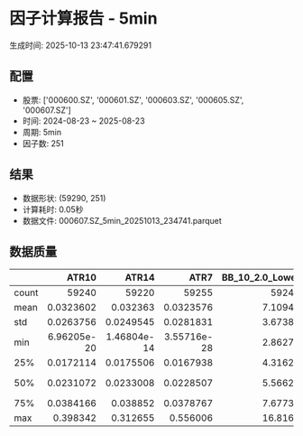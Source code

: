 # 因子计算报告 - 5min

生成时间: 2025-10-13 23:47:41.679291

## 配置

- 股票: ['000600.SZ', '000601.SZ', '000603.SZ', '000605.SZ', '000607.SZ']
- 时间: 2024-08-23 ~ 2025-08-23
- 周期: 5min
- 因子数: 251

## 结果

- 数据形状: (59290, 251)
- 计算耗时: 0.05秒
- 数据文件: 000607.SZ_5min_20251013_234741.parquet

## 数据质量

|       |           ATR10 |           ATR14 |            ATR7 |   BB_10_2.0_Lower |   BB_10_2.0_Middle |   BB_10_2.0_Upper |   BB_10_2.0_Width |   BB_15_2.0_Lower |   BB_15_2.0_Middle |   BB_15_2.0_Upper |   BB_15_2.0_Width |   BB_20_2.0_Lower |   BB_20_2.0_Middle |   BB_20_2.0_Upper |   BB_20_2.0_Width |     BOLB_20 |        CCI10 |        CCI14 |       CCI20 |       EMA12 |       EMA15 |       EMA20 |        EMA3 |        EMA5 |        EMA8 |     FIXLB10 |      FIXLB3 |      FIXLB5 |      FIXLB8 |      FMAX10 |      FMAX15 |      FMAX20 |       FMAX5 |     FMEAN10 |     FMEAN15 |     FMEAN20 |      FMEAN5 |      FMIN10 |      FMIN15 |      FMIN20 |       FMIN5 |      FSTD10 |      FSTD15 |      FSTD20 |       FSTD5 |     LEXLB10 |      LEXLB3 |      LEXLB5 |      LEXLB8 |        MA10 |        MA15 |        MA20 |         MA3 |         MA5 |         MA8 |           MACD |   MACD_12_26_9 |     MACD_6_13_4 |     MACD_8_17_5 |      MACD_HIST |    MACD_SIGNAL |    MEANLB10 |     MEANLB3 |     MEANLB5 |     MEANLB8 |         MSTD10 |        MSTD15 |          MSTD5 |       Momentum1 |      Momentum10 |      Momentum12 |      Momentum15 |      Momentum20 |       Momentum3 |       Momentum5 |       Momentum8 |               OBV |   OBV_SMA10 |   OBV_SMA15 |   OBV_SMA20 |    OBV_SMA5 |   Position10 |   Position12 |   Position15 |   Position20 |   Position25 |   Position30 |    Position5 |    Position8 |        RAND |      RANDNX |       RANDX |       RPROB |     RPROBCX |     RPROBNX |      RPROBX |        RSI |      RSI10 |      RSI14 |       RSI7 |        STCX |           STOCH |     STOCH_10_14 |     STOCH_14_20 |      STOCH_7_10 |         STX |   TA_ADXR_14 |   TA_ADX_14 |   TA_APO_fastperiod12_matype0_slowperiod26 |   TA_AROONOSC_14 |   TA_AROON_14_down |   TA_AROON_14_up |    TA_CCI_14 |   TA_CDL2CROWS |   TA_CDL3BLACKCROWS |   TA_CDL3INSIDE |   TA_CDL3LINESTRIKE |   TA_CDL3OUTSIDE |   TA_CDL3STARSINSOUTH |   TA_CDL3WHITESOLDIERS |   TA_CDLABANDONEDBABY |   TA_CDLADVANCEBLOCK |   TA_CDLBELTHOLD |   TA_CDLBREAKAWAY |   TA_CDLCLOSINGMARUBOZU |   TA_CDLCONCEALBABYSWALL |   TA_CDLCOUNTERATTACK |   TA_CDLDARKCLOUDCOVER |   TA_CDLDOJI |   TA_CDLDOJISTAR |   TA_CDLDRAGONFLYDOJI |   TA_CDLENGULFING |   TA_CDLEVENINGDOJISTAR |   TA_CDLEVENINGSTAR |   TA_CDLGAPSIDESIDEWHITE |   TA_CDLGRAVESTONEDOJI |   TA_CDLHAMMER |   TA_CDLHANGINGMAN |   TA_CDLHARAMI |   TA_CDLHARAMICROSS |   TA_CDLHIGHWAVE |   TA_CDLHIKKAKE |   TA_CDLHOMINGPIGEON |   TA_CDLIDENTICAL3CROWS |   TA_CDLINNECK |   TA_CDLINVERTEDHAMMER |   TA_CDLKICKING |   TA_CDLKICKINGBYLENGTH |   TA_CDLLADDERBOTTOM |   TA_CDLLONGLEGGEDDOJI |   TA_CDLLONGLINE |   TA_CDLMARUBOZU |   TA_CDLMATCHINGLOW |   TA_CDLMATHOLD |   TA_CDLMORNINGDOJISTAR |   TA_CDLMORNINGSTAR |   TA_CDLONNECK |   TA_CDLPIERCING |   TA_CDLRICKSHAWMAN |   TA_CDLRISEFALL3METHODS |   TA_CDLSEPARATINGLINES |   TA_CDLSHOOTINGSTAR |   TA_CDLSHORTLINE |   TA_CDLSPINNINGTOP |   TA_CDLSTALLEDPATTERN |   TA_CDLSTICKSANDWICH |   TA_CDLTAKURI |   TA_CDLTASUKIGAP |   TA_CDLTHRUSTING |   TA_CDLTRISTAR |   TA_CDLUNIQUE3RIVER |   TA_CDLUPSIDEGAP2CROWS |   TA_CDLXSIDEGAP3METHODS |   TA_DEMA_10 |   TA_DEMA_20 |   TA_DEMA_5 |    TA_DX_14 |   TA_EMA_10 |   TA_EMA_20 |   TA_EMA_30 |    TA_EMA_5 |   TA_EMA_60 |   TA_KAMA_10 |   TA_KAMA_20 |   TA_MFI_14 |   TA_MIDPRICE_10 |   TA_MIDPRICE_20 |   TA_MIDPRICE_5 |   TA_MOM_10 |   TA_ROCP_10 |   TA_ROCR100_10 |   TA_ROCR_10 |     TA_ROC_10 |   TA_RSI_14 |      TA_SAR |   TA_SMA_10 |   TA_SMA_20 |   TA_SMA_30 |    TA_SMA_5 |   TA_SMA_60 |   TA_STOCHF_D |   TA_STOCHF_K |   TA_STOCHRSI_fastd_period3_fastk_period5_timeperiod14_D |   TA_STOCHRSI_fastd_period3_fastk_period5_timeperiod14_K |   TA_STOCH_D |   TA_STOCH_K |    TA_T3_10 |    TA_T3_20 |     TA_T3_5 |   TA_TEMA_10 |   TA_TEMA_20 |   TA_TEMA_5 |   TA_TRIMA_10 |   TA_TRIMA_20 |   TA_TRIMA_5 |   TA_TRIX_14 |   TA_ULTOSC_timeperiod17_timeperiod214_timeperiod328 |   TA_WILLR_14 |   TA_WMA_10 |   TA_WMA_20 |    TA_WMA_5 |     TRENDLB10 |      TRENDLB3 |     TRENDLB5 |      TRENDLB8 |       Trend10 |       Trend12 |       Trend15 |       Trend20 |         Trend25 |       Trend5 |        Trend8 |      VWAP10 |      VWAP15 |      VWAP20 |      VWAP25 |      VWAP30 |   Volume_Momentum10 |   Volume_Momentum15 |   Volume_Momentum20 |   Volume_Momentum25 |   Volume_Momentum30 |   Volume_Ratio10 |   Volume_Ratio15 |   Volume_Ratio20 |   Volume_Ratio25 |   Volume_Ratio30 |    WILLR14 |    WILLR18 |    WILLR21 |     WILLR9 |
|:------|----------------:|----------------:|----------------:|------------------:|-------------------:|------------------:|------------------:|------------------:|-------------------:|------------------:|------------------:|------------------:|-------------------:|------------------:|------------------:|------------:|-------------:|-------------:|------------:|------------:|------------:|------------:|------------:|------------:|------------:|------------:|------------:|------------:|------------:|------------:|------------:|------------:|------------:|------------:|------------:|------------:|------------:|------------:|------------:|------------:|------------:|------------:|------------:|------------:|------------:|------------:|------------:|------------:|------------:|------------:|------------:|------------:|------------:|------------:|------------:|---------------:|---------------:|----------------:|----------------:|---------------:|---------------:|------------:|------------:|------------:|------------:|---------------:|--------------:|---------------:|----------------:|----------------:|----------------:|----------------:|----------------:|----------------:|----------------:|----------------:|------------------:|------------:|------------:|------------:|------------:|-------------:|-------------:|-------------:|-------------:|-------------:|-------------:|-------------:|-------------:|------------:|------------:|------------:|------------:|------------:|------------:|------------:|-----------:|-----------:|-----------:|-----------:|------------:|----------------:|----------------:|----------------:|----------------:|------------:|-------------:|------------:|-------------------------------------------:|-----------------:|-------------------:|-----------------:|-------------:|---------------:|--------------------:|----------------:|--------------------:|-----------------:|----------------------:|-----------------------:|----------------------:|---------------------:|-----------------:|------------------:|------------------------:|-------------------------:|----------------------:|-----------------------:|-------------:|-----------------:|----------------------:|------------------:|------------------------:|--------------------:|-------------------------:|-----------------------:|---------------:|-------------------:|---------------:|--------------------:|-----------------:|----------------:|---------------------:|------------------------:|---------------:|-----------------------:|----------------:|------------------------:|---------------------:|-----------------------:|-----------------:|-----------------:|--------------------:|----------------:|------------------------:|--------------------:|---------------:|-----------------:|--------------------:|-------------------------:|------------------------:|---------------------:|------------------:|--------------------:|-----------------------:|----------------------:|---------------:|------------------:|------------------:|----------------:|---------------------:|------------------------:|-------------------------:|-------------:|-------------:|------------:|------------:|------------:|------------:|------------:|------------:|------------:|-------------:|-------------:|------------:|-----------------:|-----------------:|----------------:|------------:|-------------:|----------------:|-------------:|--------------:|------------:|------------:|------------:|------------:|------------:|------------:|------------:|--------------:|--------------:|---------------------------------------------------------:|---------------------------------------------------------:|-------------:|-------------:|------------:|------------:|------------:|-------------:|-------------:|------------:|--------------:|--------------:|-------------:|-------------:|-----------------------------------------------------:|--------------:|------------:|------------:|------------:|--------------:|--------------:|-------------:|--------------:|--------------:|--------------:|--------------:|--------------:|----------------:|-------------:|--------------:|------------:|------------:|------------:|------------:|------------:|--------------------:|--------------------:|--------------------:|--------------------:|--------------------:|-----------------:|-----------------:|-----------------:|-----------------:|-----------------:|-----------:|-----------:|-----------:|-----------:|
| count | 59240           | 59220           | 59255           |       59245       |        59245       |       59245       |       59245       |       59220       |        59220       |       59220       |       59220       |       59195       |        59195       |       59195       |       59195       | 59290       | 59200        | 59160        | 59100       | 59290       | 59290       | 59290       | 59290       | 59290       | 59290       | 59290       | 59290       | 59290       | 59290       | 59245       | 59220       | 59195       | 59270       | 59290       | 59290       | 59290       | 59290       | 59290       | 59290       | 59290       | 59290       | 59290       | 59290       | 59290       | 59290       | 59290       | 59290       | 59290       | 59290       | 59245       | 59220       | 59195       | 59280       | 59270       | 59255       | 59125          | 59125          | 59215           | 59190           | 59125          | 59125          | 59290       | 59290       | 59290       | 59290       | 59245          | 59220         | 59270          | 59240           | 59240           | 59240           | 59240           | 59240           | 59240           | 59240           | 59240           |   59290           | 59245       | 59220       | 59195       | 59270       | 59245        | 59235        | 59220        | 59195        | 59170        | 59145        | 59270        | 59255        | 59290       | 59290       | 59290       | 59290       | 59290       | 59290       | 59290       | 59220      | 59240      | 59220      | 59255      | 59290       | 59205           | 59115           | 59035           | 59170           | 59290       |  59155       | 59155       |                                59235       |      59290       |        59290       |      59290       | 59160        |          59290 |       59290         |   59290         |       59290         |     59290        |            59275      |          59290         |        59290          |         59290        |     59290        |             59290 |            59290        |                    59290 |         59290         |          59290         |   59290      |     59290        |           59290       |       59290       |            59290        |        59290        |            59290         |            59290       |    59290       |        59290       |   59290        |        59290        |       59290      |    59290        |        59290         |            59290        |   59290        |            59290       |  59290          |          59290          |       59290          |             59290      |     59290        |     59290        |         59290       |           59290 |           59290         |        59290        |    59290       |    59290         |          59290      |                    59290 |             59290       |         59290        |       59290       |         59290       |           59290        |           59290       |    59290       |    59290          |     59290         |   59290         |         59290        |                   59290 |           59290          |  59290       |  59290       | 59290       | 59290       | 59290       | 59290       | 59290       | 59290       | 59290       |  59245       |  59195       | 59290       |      59290       |      59290       |     59290       | 59290       |  59290       |     59290       |  59290       | 59240         |  59220      | 59290       | 59245       | 59195       | 59145       | 59270       | 58995       |   59290       |   59290       |                                              59290       |                                              59290       |  59290       |  59290       | 59290       | 59290       | 59290       |  59290       |  59290       | 59290       |   59245       |   59195       |  59270       |  59290       |                                          59290       |    59225      | 59245       | 59195       | 59270       | 59245         | 59280         | 59270        | 59255         | 59245         | 59235         | 59220         | 59195         | 59170           | 59270        | 59255         | 59195       | 59195       | 59195       | 59195       | 59195       |     59240           |     59240           |     59240           |     59240           |     59240           |      59290       |      59290       |      59290       |      59290       |      59290       | 59225      | 59205      | 59190      | 59250      |
| mean  |     0.0323602   |     0.032363    |     0.0323576   |           7.10945 |            7.11467 |           7.1199  |           7.11467 |           7.10829 |            7.11484 |           7.12139 |           7.11484 |           7.1073  |            7.115   |           7.1227  |           7.115   |     7.11439 |    -0.357087 |     0.392848 |     1.56526 |     7.11295 |     7.11256 |     7.11191 |     7.11413 |     7.11387 |     7.11347 |     7.11439 |     7.11439 |     7.11439 |     7.11439 |     7.11467 |     7.11484 |     7.115   |     7.11452 |     7.11439 |     7.11439 |     7.11439 |     7.11439 |     7.11439 |     7.11439 |     7.11439 |     7.11439 |     7.11439 |     7.11439 |     7.11439 |     7.11439 |     7.11439 |     7.11439 |     7.11439 |     7.11439 |     7.11467 |     7.11484 |     7.115   |     7.11445 |     7.11452 |     7.11461 |     0.00183995 |     0.00183995 |     0.000922204 |     0.0011844   |     2.9481e-06 |     0.00183701 |     7.11439 |     7.11439 |     7.11439 |     7.11439 |     0.0275294  |     0.0338987 |     0.0196386  |     0.000494766 |     0.000494766 |     0.000494766 |     0.000494766 |     0.000494766 |     0.000494766 |     0.000494766 |     0.000494766 |  721619           |     7.11467 |     7.11484 |     7.115   |     7.11452 |     0.466511 |     0.46674  |     0.467474 |     0.468825 |     0.471038 |     0.473604 |     0.466757 |     0.466451 |     7.11439 |     7.11439 |     7.11439 |     7.11439 |     7.11439 |     7.11439 |     7.11439 |    50.5431 |    50.32   |    50.5431 |    50.0847 |     7.11439 |    46.7159      |    46.6218      |    46.6916      |    46.6359      |     7.11439 |     28.698   |    28.698   |                                    7.11474 |          7.11439 |            7.11439 |          7.11439 |     0.392848 |              0 |          -0.0101198 |       0.0252994 |          -0.0067465 |        -0.386237 |               49.4522 |              0.0843313 |           -0.00337325 |            -0.231068 |        -0.428403 |                 0 |               -0.758981 |                        0 |             0.0252994 |             -0.0657784 |      33.154  |        -0.207455 |               7.87485 |          -5.95986 |               -0.158543 |           -0.195649 |                0.0624051 |                8.17676 |        1.72036 |           -4.74954 |       0.330579 |            0.218249 |           9.8229 |        0.556586 |            0.0640918 |               -0.234441 |      -0.165289 |                1.51459 |      0.00505988 |             -0.00168663 |           0.00505988 |                27.6404 |        -0.942823 |        -0.630798 |             2.87401 |               0 |               0.0877045 |            0.128184 |       -0.25468 |        0.0320459 |             10.398  |                        0 |                -2.48271 |            -0.377804 |           2.58391 |             9.80941 |              -0.168663 |               0.15517 |        7.86642 |       -0.00505988 |        -0.0893911 |      -0.0371058 |             0.013493 |                       0 |              -0.00505988 |      7.11321 |      7.11191 |     7.11387 |     7.11439 |     7.11321 |     7.11191 |     7.11061 |     7.11387 |     7.10673 |      7.11467 |      7.115   |     7.11439 |          7.11439 |          7.11439 |         7.11439 |     7.11439 |      7.11439 |         7.11439 |      7.11439 |     0.0494766 |     50.5431 |     7.11439 |     7.11467 |     7.115   |     7.11534 |     7.11452 |     7.11635 |       7.11439 |       7.11439 |                                                  7.11439 |                                                  7.11439 |      7.11439 |      7.11439 |     7.11439 |     7.11439 |     7.11439 |      7.11321 |      7.11191 |     7.11387 |       7.11467 |       7.115   |      7.11452 |      7.11439 |                                              7.11439 |      -51.0838 |     7.11467 |     7.115   |     7.11452 |    -0.0284154 |    -0.0229142 |    -0.030691 |    -0.0317699 |    -0.0284154 |    -0.0248686 |    -0.0191561 |    -0.0104486 |    -0.000989759 |    -0.030691 |    -0.0317699 |     7.0339  |     7.0339  |     7.0339  |     7.0339  |     7.0339  |         0.000494766 |         0.000494766 |         0.000494766 |         0.000494766 |         0.000494766 |          7.11439 |          7.11439 |          7.11439 |          7.11439 |          7.11439 |   -51.0838 |   -51.2252 |   -51.3061 |   -50.8343 |
| std   |     0.0263756   |     0.0249545   |     0.0281831   |           3.67387 |            3.67656 |           3.67927 |           3.67656 |           3.67292 |            3.67634 |           3.67978 |           3.67634 |           3.67208 |            3.67612 |           3.68019 |           3.67612 |     3.67702 |    92.0581   |    96.8309   |   102.692   |     3.67594 |     3.67567 |     3.67522 |     3.67679 |     3.67659 |     3.6763  |     3.67702 |     3.67702 |     3.67702 |     3.67702 |     3.67656 |     3.67634 |     3.67612 |     3.6768  |     3.67702 |     3.67702 |     3.67702 |     3.67702 |     3.67702 |     3.67702 |     3.67702 |     3.67702 |     3.67702 |     3.67702 |     3.67702 |     3.67702 |     3.67702 |     3.67702 |     3.67702 |     3.67702 |     3.67656 |     3.67634 |     3.67612 |     3.6769  |     3.6768  |     3.67666 |     0.0390244  |     0.0390244  |     0.0283622   |     0.0313385   |     0.0120444  |     0.0366267  |     3.67702 |     3.67702 |     3.67702 |     3.67702 |     0.0425199  |     0.049608  |     0.0330972  |     0.0139254   |     0.0139254   |     0.0139254   |     0.0139254   |     0.0139254   |     0.0139254   |     0.0139254   |     0.0139254   |       1.13131e+06 |     3.67656 |     3.67634 |     3.67612 |     3.6768  |     0.31218  |     0.308862 |     0.305651 |     0.302188 |     0.299996 |     0.29923  |     0.328158 |     0.316341 |     3.67702 |     3.67702 |     3.67702 |     3.67702 |     3.67702 |     3.67702 |     3.67702 |    12.825  |    14.7835 |    12.825  |    17.1874 |     3.67702 |    27.9271      |    19.6757      |    19.1756      |    19.9872      |     3.67702 |     13.3431  |    13.3431  |                                    3.67647 |          3.67702 |            3.67702 |          3.67702 |    96.8309   |              0 |           1.00593   |       5.96555   |           1.29869   |         9.20269  |               25.7133 |              2.90278   |            1.29871    |             4.80143  |        52.3059   |                 0 |               51.751    |                        0 |             7.40376   |              2.56391   |      47.0771 |        12.5293   |              26.9348  |          30.659   |                3.97862  |            4.41893  |               10.8112    |               27.4013  |       13.003   |           21.2698  |      32.9541   |           27.4851   |          33.4199 |       19.7138   |            2.53084   |                4.83627  |       4.06225  |               12.2134  |      0.711316   |              0.711332   |           0.711316   |                44.7223 |        45.421    |        41.8089   |            16.7077  |               0 |               2.96022   |            3.57801  |        5.0402  |        1.78986   |             30.5238 |                        0 |                17.1088  |             6.13501  |          34.3028  |            34.5455  |               4.10342  |               3.93613 |       26.9216  |        0.918314   |         2.98852   |       6.64748   |             1.16153  |                       0 |               2.05344    |      3.67612 |      3.67522 |     3.67659 |     3.67702 |     3.67612 |     3.67522 |     3.67434 |     3.67659 |     3.67166 |      3.67656 |      3.67612 |     3.67702 |          3.67702 |          3.67702 |         3.67702 |     3.67702 |      3.67702 |         3.67702 |      3.67702 |     1.39254   |     12.825  |     3.67702 |     3.67656 |     3.67612 |     3.6757  |     3.6768  |     3.67449 |       3.67702 |       3.67702 |                                                  3.67702 |                                                  3.67702 |      3.67702 |      3.67702 |     3.67702 |     3.67702 |     3.67702 |      3.67612 |      3.67522 |     3.67659 |       3.67656 |       3.67612 |      3.6768  |      3.67702 |                                              3.67702 |       30.8094 |     3.67656 |     3.67612 |     3.6768  |     1.14735   |     0.796678  |     0.975777 |     1.09778   |     1.14735   |     1.18515   |     1.22767   |     1.27703   |     1.31322     |     0.975777 |     1.09778   |     3.68559 |     3.68559 |     3.68559 |     3.68559 |     3.68559 |         0.0139254   |         0.0139254   |         0.0139254   |         0.0139254   |         0.0139254   |          3.67702 |          3.67702 |          3.67702 |          3.67702 |          3.67702 |    30.8094 |    30.4789 |    30.3048 |    31.554  |
| min   |     6.96205e-20 |     1.46804e-14 |     3.55716e-28 |           2.86276 |            2.865   |           2.86724 |           2.865   |           2.86697 |            2.86933 |           2.8717  |           2.86933 |           2.86836 |            2.8705  |           2.87264 |           2.8705  |     2.84    |  -666.663    |  -933.326    | -1333.32    |     2.86484 |     2.86657 |     2.86915 |     2.85212 |     2.85785 |     2.86185 |     2.84    |     2.84    |     2.84    |     2.84    |     2.865   |     2.86933 |     2.8705  |     2.86    |     2.84    |     2.84    |     2.84    |     2.84    |     2.84    |     2.84    |     2.84    |     2.84    |     2.84    |     2.84    |     2.84    |     2.84    |     2.84    |     2.84    |     2.84    |     2.84    |     2.865   |     2.86933 |     2.8705  |     2.85333 |     2.86    |     2.86375 |    -0.447232   |    -0.447232   |    -0.435817    |    -0.4285      |    -0.182701   |    -0.393947   |     2.84    |     2.84    |     2.84    |     2.84    |     0          |     0         |     0          |    -0.142165    |    -0.142165    |    -0.142165    |    -0.142165    |    -0.142165    |    -0.142165    |    -0.142165    |    -0.142165    | -490552           |     2.865   |     2.86933 |     2.8705  |     2.86    |     0        |     0        |     0        |     0        |     0        |     0        |     0        |     0        |     2.84    |     2.84    |     2.84    |     2.84    |     2.84    |     2.84    |     2.84    |     0      |     0      |     0      |     0      |     2.84    |    -8.28967e-13 |    -2.84217e-13 |    -3.17968e-13 |    -4.77485e-13 |     2.84    |      5.69073 |     5.69073 |                                    2.86667 |          2.84    |            2.84    |          2.84    |  -933.326    |              0 |        -100         |    -100         |        -100         |      -100        |                0      |              0         |         -100          |          -100        |      -100        |                 0 |             -100        |                        0 |          -100         |           -100         |       0      |      -100        |               0       |        -100       |             -100        |         -100        |             -100         |                0       |        0       |         -100       |    -100        |         -100        |        -100      |     -200        |            0         |             -100        |    -100        |                0       |      0          |           -100          |           0          |                 0      |      -100        |      -100        |             0       |               0 |               0         |            0        |     -100       |        0         |              0      |                        0 |              -100       |          -100        |        -100       |          -100       |            -100        |               0       |        0       |     -100          |      -100         |    -100         |             0        |                       0 |            -100          |      2.86349 |      2.86915 |     2.85785 |     2.84    |     2.86349 |     2.86915 |     2.87423 |     2.85785 |     2.88768 |      2.865   |      2.8705  |     2.84    |          2.84    |          2.84    |         2.84    |     2.84    |      2.84    |         2.84    |      2.84    |   -14.2165    |      0      |     2.84    |     2.865   |     2.8705  |     2.87133 |     2.86    |     2.887   |       2.84    |       2.84    |                                                  2.84    |                                                  2.84    |      2.84    |      2.84    |     2.84    |     2.84    |     2.84    |      2.86349 |      2.86915 |     2.85785 |       2.865   |       2.8705  |      2.86    |      2.84    |                                              2.84    |     -100      |     2.865   |     2.8705  |     2.86    |    -2.84605   |    -1.1547    |    -1.78885  |    -2.47487   |    -2.84605   |    -3.17543   |    -3.61478   |    -4.24853   |    -4.8         |    -1.78885  |    -2.47487   |     0       |     0       |     0       |     0       |     0       |        -0.142165    |        -0.142165    |        -0.142165    |        -0.142165    |        -0.142165    |          2.84    |          2.84    |          2.84    |          2.84    |          2.84    |  -100      |  -100      |  -100      |  -100      |
| 25%   |     0.0172114   |     0.0175506   |     0.0167938   |           4.31622 |            4.32    |           4.32403 |           4.32    |           4.31417 |            4.31867 |           4.32361 |           4.31867 |           4.31394 |            4.3185  |           4.32369 |           4.3185  |     4.32    |   -59.6799   |   -59.16     |   -57.9596  |     4.31878 |     4.31868 |     4.3185  |     4.3196  |     4.32035 |     4.31995 |     4.32    |     4.32    |     4.32    |     4.32    |     4.32    |     4.31867 |     4.3185  |     4.32    |     4.32    |     4.32    |     4.32    |     4.32    |     4.32    |     4.32    |     4.32    |     4.32    |     4.32    |     4.32    |     4.32    |     4.32    |     4.32    |     4.32    |     4.32    |     4.32    |     4.32    |     4.31867 |     4.3185  |     4.32    |     4.32    |     4.32125 |    -0.0104516  |    -0.0104516  |    -0.00707467  |    -0.00807574  |    -0.00328682 |    -0.00991571 |     4.32    |     4.32    |     4.32    |     4.32    |     0.00948683 |     0.0114642 |     0.00707107 |    -0.0046729   |    -0.0046729   |    -0.0046729   |    -0.0046729   |    -0.0046729   |    -0.0046729   |    -0.0046729   |    -0.0046729   |   20481.8         |     4.32    |     4.31867 |     4.3185  |     4.32    |     0.2      |     0.2      |     0.2      |     0.2      |     0.2      |     0.2      |     0.2      |     0.2      |     4.32    |     4.32    |     4.32    |     4.32    |     4.32    |     4.32    |     4.32    |    42.5632 |    41.0033 |    42.5632 |    38.8522 |     4.32    |    22.2222      |    32.2333      |    32.6697      |    32.1755      |     4.32    |     19.1259  |    19.1259  |                                    4.31917 |          4.32    |            4.32    |          4.32    |   -59.16     |              0 |           0         |       0         |           0         |         0        |               29.3787 |              0         |            0          |             0        |         0        |                 0 |                0        |                        0 |             0         |              0         |       0      |         0        |               0       |           0       |                0        |            0        |                0         |                0       |        0       |            0       |       0        |            0        |           0      |        0        |            0         |                0        |       0        |                0       |      0          |              0          |           0          |                 0      |         0        |         0        |             0       |               0 |               0         |            0        |        0       |        0         |              0      |                        0 |                 0       |             0        |           0       |             0       |               0        |               0       |        0       |        0          |         0         |       0         |             0        |                       0 |               0          |      4.31892 |      4.3185  |     4.32035 |     4.32    |     4.31892 |     4.3185  |     4.31844 |     4.32035 |     4.32154 |      4.32    |      4.3185  |     4.32    |          4.32    |          4.32    |         4.32    |     4.32    |      4.32    |         4.32    |      4.32    |    -0.46729   |     42.5632 |     4.32    |     4.32    |     4.3185  |     4.31867 |     4.32    |     4.3215  |       4.32    |       4.32    |                                                  4.32    |                                                  4.32    |      4.32    |      4.32    |     4.32    |     4.32    |     4.32    |      4.31892 |      4.3185  |     4.32035 |       4.32    |       4.3185  |      4.32    |      4.32    |                                              4.32    |      -76.9231 |     4.32    |     4.3185  |     4.32    |    -0.948682  |    -0.57735   |    -0.879116 |    -0.935413  |    -0.948682  |    -0.977585  |    -0.985768  |    -0.998601  |    -1.00315     |    -0.879116 |    -0.935413  |     4.29711 |     4.29711 |     4.29711 |     4.29711 |     4.29711 |        -0.0046729   |        -0.0046729   |        -0.0046729   |        -0.0046729   |        -0.0046729   |          4.32    |          4.32    |          4.32    |          4.32    |          4.32    |   -76.9231 |   -77.7778 |   -77.7778 |   -75      |
| 50%   |     0.0231072   |     0.0233008   |     0.0228507   |           5.56626 |            5.571   |           5.5752  |           5.571   |           5.56645 |            5.572   |           5.57772 |           5.572   |           5.56486 |            5.573   |           5.57905 |           5.573   |     5.57    |    -1.03196  |    -0.979158 |    -0.11617 |     5.57026 |     5.56978 |     5.56828 |     5.56996 |     5.57018 |     5.56921 |     5.57    |     5.57    |     5.57    |     5.57    |     5.571   |     5.572   |     5.573   |     5.57    |     5.57    |     5.57    |     5.57    |     5.57    |     5.57    |     5.57    |     5.57    |     5.57    |     5.57    |     5.57    |     5.57    |     5.57    |     5.57    |     5.57    |     5.57    |     5.57    |     5.571   |     5.572   |     5.573   |     5.57    |     5.57    |     5.57    |     0.0001185  |     0.0001185  |    -7.30639e-05 |    -5.35838e-12 |    -0.00013086 |     0.00018049 |     5.57    |     5.57    |     5.57    |     5.57    |     0.0156702  |     0.0193465 |     0.0114018  |     0           |     0           |     0           |     0           |     0           |     0           |     0           |     0           |  360434           |     5.571   |     5.572   |     5.573   |     5.57    |     0.5      |     0.478261 |     0.466667 |     0.466667 |     0.466667 |     0.470588 |     0.5      |     0.5      |     5.57    |     5.57    |     5.57    |     5.57    |     5.57    |     5.57    |     5.57    |    50.1162 |    49.7135 |    50.1162 |    49.5066 |     5.57    |    45.8333      |    46.6896      |    46.711       |    46.7619      |     5.57    |     25.7524  |    25.7524  |                                    5.57167 |          5.57    |            5.57    |          5.57    |    -0.979158 |              0 |           0         |       0         |           0         |         0        |               48.7729 |              0         |            0          |             0        |         0        |                 0 |                0        |                        0 |             0         |              0         |       0      |         0        |               0       |           0       |                0        |            0        |                0         |                0       |        0       |            0       |       0        |            0        |           0      |        0        |            0         |                0        |       0        |                0       |      0          |              0          |           0          |                 0      |         0        |         0        |             0       |               0 |               0         |            0        |        0       |        0         |              0      |                        0 |                 0       |             0        |           0       |             0       |               0        |               0       |        0       |        0          |         0         |       0         |             0        |                       0 |               0          |      5.56944 |      5.56828 |     5.57018 |     5.57    |     5.56944 |     5.56828 |     5.56704 |     5.57018 |     5.56586 |      5.571   |      5.573   |     5.57    |          5.57    |          5.57    |         5.57    |     5.57    |      5.57    |         5.57    |      5.57    |     0         |     50.1162 |     5.57    |     5.571   |     5.573   |     5.57233 |     5.57    |     5.5695  |       5.57    |       5.57    |                                                  5.57    |                                                  5.57    |      5.57    |      5.57    |     5.57    |     5.57    |     5.57    |      5.56944 |      5.56828 |     5.57018 |       5.571   |       5.573   |      5.57    |      5.57    |                                              5.57    |      -50      |     5.571   |     5.573   |     5.57    |     0         |     0         |     0        |     0         |     0         |     0         |     0         |     0         |     0           |     0        |     0         |     5.54699 |     5.54699 |     5.54699 |     5.54699 |     5.54699 |         0           |         0           |         0           |         0           |         0           |          5.57    |          5.57    |          5.57    |          5.57    |          5.57    |   -50      |   -50      |   -50      |   -50      |
| 75%   |     0.0384166   |     0.038852    |     0.0378767   |           7.67732 |            7.682   |           7.68698 |           7.682   |           7.67483 |            7.68067 |           7.68734 |           7.68067 |           7.67445 |            7.682   |           7.68878 |           7.682   |     7.68    |    55.5499   |    55.8727   |    56.438   |     7.6796  |     7.68007 |     7.67879 |     7.68244 |     7.68213 |     7.68133 |     7.68    |     7.68    |     7.68    |     7.68    |     7.682   |     7.68067 |     7.682   |     7.682   |     7.68    |     7.68    |     7.68    |     7.68    |     7.68    |     7.68    |     7.68    |     7.68    |     7.68    |     7.68    |     7.68    |     7.68    |     7.68    |     7.68    |     7.68    |     7.68    |     7.682   |     7.68067 |     7.682   |     7.68333 |     7.682   |     7.6825  |     0.0116402  |     0.0116402  |     0.00714991  |     0.00855093  |     0.00315469 |     0.0113544  |     7.68    |     7.68    |     7.68    |     7.68    |     0.0292309  |     0.0367359 |     0.0207364  |     0.0045045   |     0.0045045   |     0.0045045   |     0.0045045   |     0.0045045   |     0.0045045   |     0.0045045   |     0.0045045   |  722900           |     7.682   |     7.68067 |     7.682   |     7.682   |     0.722222 |     0.722222 |     0.724527 |     0.725    |     0.727273 |     0.727273 |     0.714286 |     0.714286 |     7.68    |     7.68    |     7.68    |     7.68    |     7.68    |     7.68    |     7.68    |    57.6212 |    58.9375 |    57.6212 |    60.8776 |     7.68    |    70.7407      |    61.3478      |    60.8448      |    61.6537      |     7.68    |     35.1669  |    35.1669  |                                    7.68    |          7.68    |            7.68    |          7.68    |    55.8727   |              0 |           0         |       0         |           0         |         0        |               69.1356 |              0         |            0          |             0        |         0        |                 0 |                0        |                        0 |             0         |              0         |     100      |         0        |               0       |           0       |                0        |            0        |                0         |                0       |        0       |            0       |       0        |            0        |           0      |        0        |            0         |                0        |       0        |                0       |      0          |              0          |           0          |               100      |         0        |         0        |             0       |               0 |               0         |            0        |        0       |        0         |              0      |                        0 |                 0       |             0        |           0       |             0       |               0        |               0       |        0       |        0          |         0         |       0         |             0        |                       0 |               0          |      7.67971 |      7.67879 |     7.68213 |     7.68    |     7.67971 |     7.67879 |     7.67714 |     7.68213 |     7.68048 |      7.682   |      7.682   |     7.68    |          7.68    |          7.68    |         7.68    |     7.68    |      7.68    |         7.68    |      7.68    |     0.45045   |     57.6212 |     7.68    |     7.682   |     7.682   |     7.68333 |     7.682   |     7.69183 |       7.68    |       7.68    |                                                  7.68    |                                                  7.68    |      7.68    |      7.68    |     7.68    |     7.68    |     7.68    |      7.67971 |      7.67879 |     7.68213 |       7.682   |       7.682   |      7.682   |      7.68    |                                              7.68    |      -25      |     7.682   |     7.682   |     7.682   |     0.870571  |     0.57735   |     0.730296 |     0.846113  |     0.870571  |     0.890389  |     0.918033  |     0.943973  |     0.962576    |     0.730296 |     0.846113  |     7.63981 |     7.63981 |     7.63981 |     7.63981 |     7.63981 |         0.0045045   |         0.0045045   |         0.0045045   |         0.0045045   |         0.0045045   |          7.68    |          7.68    |          7.68    |          7.68    |          7.68    |   -25      |   -25      |   -25      |   -25      |
| max   |     0.398342    |     0.312655    |     0.556006    |          16.8162  |           16.838   |          16.8598  |          16.838   |          16.7858  |           16.806   |          16.8262  |          16.806   |          16.7588  |           16.779   |          16.7992  |          16.779   |    17.06    |   666.663    |   933.327    |  1333.32    |    16.7639  |    16.7438  |    16.7259  |    16.9328  |    16.8672  |    16.8147  |    17.06    |    17.06    |    17.06    |    17.06    |    16.838   |    16.806   |    16.779   |    16.922   |    17.06    |    17.06    |    17.06    |    17.06    |    17.06    |    17.06    |    17.06    |    17.06    |    17.06    |    17.06    |    17.06    |    17.06    |    17.06    |    17.06    |    17.06    |    17.06    |    16.838   |    16.806   |    16.779   |    16.98    |    16.922   |    16.8588  |     0.560188   |     0.560188   |     0.577544    |     0.561223    |     0.26576    |     0.470315   |    17.06    |    17.06    |    17.06    |    17.06    |     1.03405    |     1.05863   |     0.866735   |     0.218919    |     0.218919    |     0.218919    |     0.218919    |     0.218919    |     0.218919    |     0.218919    |     0.218919    |       6.027e+06   |    16.838   |    16.806   |    16.779   |    16.922   |     1        |     1        |     1        |     1        |     1        |     1        |     1        |     1        |    17.06    |    17.06    |    17.06    |    17.06    |    17.06    |    17.06    |    17.06    |   100      |   100      |   100      |   100      |    17.06    |   100           |   100           |   100           |   100           |    17.06    |     99.7199  |    99.7199  |                                   16.82    |         17.06    |           17.06    |         17.06    |   933.327    |              0 |           0         |     100         |         100         |       100        |              100      |            100         |          100          |             0        |       100        |                 0 |              100        |                        0 |           100         |              0         |     100      |       100        |             100       |         100       |                0        |            0        |              100         |              100       |      100       |            0       |     100        |          100        |         100      |      200        |          100         |                0        |       0        |              100       |    100          |            100          |         100          |               100      |       100        |       100        |           100       |               0 |             100         |          100        |        0       |      100         |            100      |                        0 |               100       |             0        |         100       |           100       |               0        |             100       |      100       |      100          |         0         |     100         |           100        |                       0 |             100          |     16.7846  |     16.7259  |    16.8672  |    17.06    |    16.7846  |    16.7259  |    16.6825  |    16.8672  |    16.587   |     16.838   |     16.779   |    17.06    |         17.06    |         17.06    |        17.06    |    17.06    |     17.06    |        17.06    |     17.06    |    21.8919    |    100      |    17.06    |    16.838   |    16.779   |    16.725   |    16.922   |    16.5782  |      17.06    |      17.06    |                                                 17.06    |                                                 17.06    |     17.06    |     17.06    |    17.06    |    17.06    |    17.06    |     16.7846  |     16.7259  |    16.8672  |      16.838   |      16.779   |     16.922   |     17.06    |                                             17.06    |        0      |    16.838   |    16.779   |    16.922   |     2.84605   |     1.1547    |     1.78885  |     2.47487   |     2.84605   |     3.17543   |     3.61478   |     4.24853   |     4.8         |     1.78885  |     2.47487   |    16.8855  |    16.8855  |    16.8855  |    16.8855  |    16.8855  |         0.218919    |         0.218919    |         0.218919    |         0.218919    |         0.218919    |         17.06    |         17.06    |         17.06    |         17.06    |         17.06    |     0      |     0      |     0      |     0      |